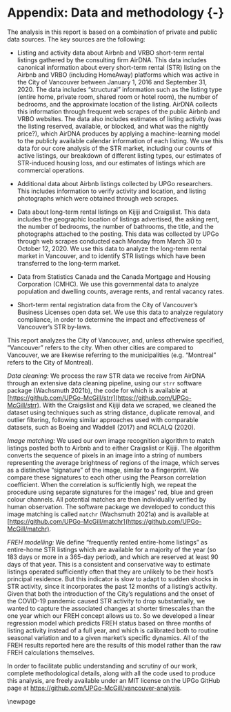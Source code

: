 # Appendix: Data and methodology {-}

The analysis in this report is based on a combination of private and public data sources. The key sources are the following:

- Listing and activity data about Airbnb and VRBO short-term rental listings gathered by the consulting firm AirDNA. This data includes canonical information about every short-term rental (STR) listing on the Airbnb and VRBO (including HomeAway) platforms which was active in the City of Vancouver between January 1, 2016 and September 31, 2020. The data includes “structural” information such as the listing type (entire home, private room, shared room or hotel room), the number of bedrooms, and the approximate location of the listing. AirDNA collects this information through frequent web scrapes of the public Airbnb and VRBO websites. The data also includes estimates of listing activity (was the listing reserved, available, or blocked, and what was the nightly price?), which AirDNA produces by applying a machine-learning model to the publicly available calendar information of each listing. We use this data for our core analysis of the STR market, including our counts of active listings, our breakdown of different listing types, our estimates of STR-induced housing loss, and our estimates of listings which are commercial operations.

- Additional data about Airbnb listings collected by UPGo researchers. This includes information to verify activity and location, and listing photographs which were obtained through web scrapes.

- Data about long-term rental listings on Kijiji and Craigslist. This data includes the geographic location of listings advertised, the asking rent, the number of bedrooms, the number of bathrooms, the title, and the photographs attached to the posting. This data was collected by UPGo through web scrapes conducted each Monday from March 30 to October 12, 2020. We use this data to analyze the long-term rental market in Vancouver, and to identify STR listings which have been transferred to the long-term market.

- Data from Statistics Canada and the Canada Mortgage and Housing Corporation (CMHC). We use this governmental data to analyze population and dwelling counts, average rents, and rental vacancy rates.

- Short-term rental registration data from the City of Vancouver’s Business Licenses open data set. We use this data to analyze regulatory compliance, in order to determine the impact and effectiveness of Vancouver’s STR by-laws.

This report analyzes the City of Vancouver, and, unless otherwise specified, “Vancouver” refers to the city. When other cities are compared to Vancouver, we are likewise referring to the municipalities (e.g. “Montreal” refers to the City of Montreal).

_Data cleaning:_ We process the raw STR data we receive from AirDNA through an extensive data cleaning pipeline, using our `strr` software package (Wachsmuth 2021b), the code for which is available at [https://github.com/UPGo-McGill/strr](https://github.com/UPGo-McGill/strr). With the Craigslist and Kijiji data we scraped, we cleaned the dataset using techniques such as string distance, duplicate removal, and outlier filtering, following similar approaches used with comparable datasets, such as Boeing and Waddell (2017) and RCLALQ (2020).

_Image matching:_ We used our own image recognition algorithm to match listings posted both to Airbnb and to either Craigslist or Kijiji. The algorithm converts the sequence of pixels in an image into a string of numbers representing the average brightness of regions of the image, which serves as a distinctive “signature” of the image, similar to a fingerprint. We compare these signatures to each other using the Pearson correlation coefficient. When the correlation is sufficiently high, we repeat the procedure using separate signatures for the images’ red, blue and green colour channels. All potential matches are then individually verified by human observation. The software package we developed to conduct this image matching is called `matchr` (Wachsmuth 2021a) and is available at [https://github.com/UPGo-McGill/matchr](https://github.com/UPGo-McGill/matchr).

_FREH modelling:_ We define “frequently rented entire-home listings” as entire-home STR listings which are available for a majority of the year (so 183 days or more in a 365-day period), and which are reserved at least 90 days of that year. This is a consistent and conservative way to estimate listings operated sufficiently often that they are unlikely to be their host’s principal residence. But this indicator is slow to adapt to sudden shocks in STR activity, since it incorporates the past 12 months of a listing’s activity. Given that both the introduction of the City’s regulations and the onset of the COVID-19 pandemic caused STR activity to drop substantially, we wanted to capture the associated changes at shorter timescales than the one year which our FREH concept allows us to. So we developed a linear regression model which predicts FREH status based on three months of listing activity instead of a full year, and which is calibrated both to routine seasonal variation and to a given market’s specific dynamics. All of the FREH results reported here are the results of this model rather than the raw FREH calculations themselves.

In order to facilitate public understanding and scrutiny of our work, complete methodological details, along with all the code used to produce this analysis, are freely available under an MIT license on the UPGo GitHub page at https://github.com/UPGo-McGill/vancouver-analysis.

\newpage
